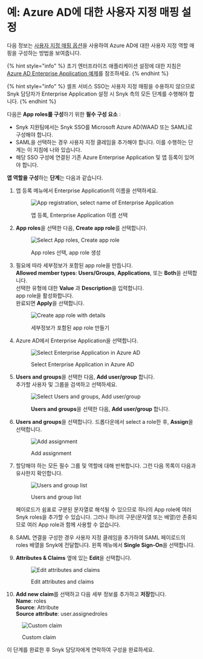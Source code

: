 # 예: Azure AD에 대한 사용자 지정 매핑 설정

다음 정보는 [사용자 지정 매핑 옵션](./)을 사용하여 Azure AD에 대한 사용자 지정 역할 매핑을 구성하는 방법을 보여줍니다.

{% hint style="info" %}
초기 엔터프라이즈 애플리케이션 설정에 대한 지침은 [Azure AD Enterprise Application 예제](../self-serve-single-sign-on-sso/example-azure-ad-enterprise-application.md)를 참조하세요.
{% endhint %}

{% hint style="info" %}
셀프 서비스 SSO는 사용자 지정 매핑을 수용하지 않으므로 Snyk 담당자가 Enterprise Application 설정 시 Snyk 측의 모든 단계를 수행해야 합니다.
{% endhint %}

다음은 **App roles를 구성**하기 위한 **필수 구성 요소** :&#x20;

* Snyk 지원팀에서는 Snyk SSO를 Microsoft Azure AD(WAAD 또는 SAML)로 구성해야 합니다.
* SAML을 선택하는 경우 사용자 지정 클레임을 추가해야 합니다. 이를 수행하는 단계는 이 지침에 나와 있습니다.
* 해당 SSO 구성에 연결된 기존 Azure Enterprise Application 및 앱 등록이 있어야 합니다.

**앱 역할을 구성**하는 **단계**는 다음과 같습니다.

1.  앱 등록 메뉴에서 Enterprise Application의 이름을 선택하세요.

    <figure><img src="../../../.gitbook/assets/image (113) (1).png" alt="App registration, select name of Enterprise Application"><figcaption><p>앱 등록, Enterprise Application 이름 선택</p></figcaption></figure>
2.  **App roles**을 선택한 다음, **Create app role**를 선택합니다.

    <figure><img src="../../../.gitbook/assets/image (1) (1) (2) (1) (1).png" alt="Select App roles, Create app role"><figcaption><p>App roles 선택, app role 생성</p></figcaption></figure>
3.  필요에 따라 세부정보가 포함된 app role을 만듭니다.\
    **Allowed member types**: **Users/Groups**, **Applications**, 또는 **Both**을 선택합니다.\
    선택한 유형에 대한 **Value** 과 **Description**을 입력합니다.\
    app role을 활성화합니다.\
    완료되면 **Apply**을 선택합니다.

    <figure><img src="../../../.gitbook/assets/image (2) (2) (1).png" alt="Create app role with details"><figcaption><p>세부정보가 포함된 app role 만들기</p></figcaption></figure>
4.  Azure AD에서 Enterprise Application을 선택합니다.

    <figure><img src="../../../.gitbook/assets/image (3) (2) (1) (1) (1) (1) (1) (1) (1) (1).png" alt="Select Enterprise Application in Azure AD"><figcaption><p>Select Enterprise Application in Azure AD</p></figcaption></figure>
5.  **Users and groups**을 선택한 다음, **Add user/group** 합니다.\
    추가할 사용자 및 그룹을 검색하고 선택하세요.

    <figure><img src="../../../.gitbook/assets/image (4) (5).png" alt="Select Users and groups, Add user/group"><figcaption><p><strong>Users and groups</strong>을 선택한 다음, <strong>Add user/group</strong> 합니다.</p></figcaption></figure>
6.  **Users and groups**을 선택합니다. 드롭다운에서 select a role한 후, **Assign**을 선택합니다.

    <figure><img src="../../../.gitbook/assets/image (5) (1) (1) (1).png" alt="Add assignment"><figcaption><p>Add assignment</p></figcaption></figure>
7.  할당해야 하는 모든 필수 그룹 및 역할에 대해 반복합니다. 그런 다음 목록이 다음과 유사한지 확인합니다.

    <figure><img src="../../../.gitbook/assets/image (6) (1) (1) (2) (1) (1) (1) (1) (1).png" alt="Users and group list"><figcaption><p>Users and group list</p></figcaption></figure>

    페이로드가 쉼표로 구분된 문자열로 해석될 수 있으므로 하나의 App role에 여러 Snyk roles을 추가할 수 있습니다. 그러나 하나의 구문(문자열 또는 배열)만 존중되므로 여러 App role과 함께 사용할 수 없습니다.
8. SAML 연결을 구성한 경우 사용자 지정 클레임을 추가하여 SAML 페이로드의 roles 배열을 Snyk에 전달합니다. 왼쪽 메뉴에서 **Single Sign-On**을 선택합니다.
9.  **Attributes & Claims** 옆에 있는 **Edit**을 선택합니다.

    <figure><img src="../../../.gitbook/assets/Screenshot 2023-03-10 at 3.19.31 PM.png" alt="Edit attributes and claims"><figcaption><p>Edit attributes and claims</p></figcaption></figure>
10. **Add new claim**를 선택하고 다음 세부 정보를 추가하고 **저장**합니다.\
    **Name**: roles\
    **Source**: Attribute\
    **Source attribute**: user.assignedroles

<figure><img src="../../../.gitbook/assets/Screenshot 2023-03-10 at 2.55.05 PM.png" alt="Custom claim"><figcaption><p>Custom claim</p></figcaption></figure>

이 단계를 완료한 후 Snyk 담당자에게 연락하여 구성을 완료하세요.
